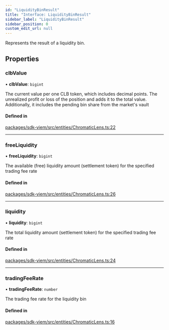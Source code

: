 ```yaml
---
id: "LiquidityBinResult"
title: "Interface: LiquidityBinResult"
sidebar_label: "LiquidityBinResult"
sidebar_position: 0
custom_edit_url: null
---
```


Represents the result of a liquidity bin.

## Properties

### clbValue

• **clbValue**: `bigint`

The current value per one CLB token, which includes decimal points.
The unrealized profit or loss of the position and adds it to the total value.
Additionally, it includes the pending bin share from the market's vault

#### Defined in

[packages/sdk-viem/src/entities/ChromaticLens.ts:22](https://github.com/chromatic-protocol/sdk/blob/2222c20/packages/sdk-viem/src/entities/ChromaticLens.ts#L22)

___

### freeLiquidity

• **freeLiquidity**: `bigint`

The available (free) liquidity amount (settlement token) for the specified trading fee rate

#### Defined in

[packages/sdk-viem/src/entities/ChromaticLens.ts:26](https://github.com/chromatic-protocol/sdk/blob/2222c20/packages/sdk-viem/src/entities/ChromaticLens.ts#L26)

___

### liquidity

• **liquidity**: `bigint`

The total liquidity amount (settlement token) for the specified trading fee rate

#### Defined in

[packages/sdk-viem/src/entities/ChromaticLens.ts:24](https://github.com/chromatic-protocol/sdk/blob/2222c20/packages/sdk-viem/src/entities/ChromaticLens.ts#L24)

___

### tradingFeeRate

• **tradingFeeRate**: `number`

The trading fee rate for the liquidity bin

#### Defined in

[packages/sdk-viem/src/entities/ChromaticLens.ts:16](https://github.com/chromatic-protocol/sdk/blob/2222c20/packages/sdk-viem/src/entities/ChromaticLens.ts#L16)
